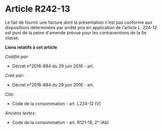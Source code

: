 # Article R242-13

Le fait de fournir une facture dont la présentation n'est pas conforme aux dispositions déterminées par arrêté pris en
application de l'article L. 224-12 est puni de la peine d'amende prévue pour les contraventions de la 5e classe.

**Liens relatifs à cet article**

_Codifié par_:

  - Décret n°2016-884 du 29 juin 2016 - art.

_Créé par_:

  - Décret n°2016-884 du 29 juin 2016 - art.

_Cite_:

  - Code de la consommation - art. L224-12 (V)

_Anciens textes_:

  - Code de la consommation - art. R121-18, 2° (Ab)
